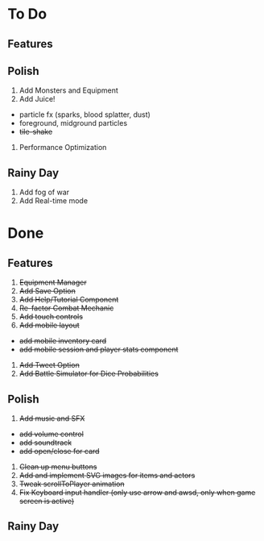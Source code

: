 # To Do
## Features

## Polish
1. Add Monsters and Equipment
1. Add Juice!
  - particle fx (sparks, blood splatter, dust)
  - foreground, midground particles
  - ~~tile-shake~~
1. Performance Optimization

## Rainy Day
1. Add fog of war
1. Add Real-time mode

# Done
## Features
1. ~~Equipment Manager~~
1. ~~Add Save Option~~
1. ~~Add Help/Tutorial Component~~
1. ~~Re-factor Combat Mechanic~~
1. ~~Add touch controls~~
1. ~~Add mobile layout~~
  - ~~add mobile inventory card~~
  - ~~add mobile session and player stats component~~
1. ~~Add Tweet Option~~
1. ~~Add Battle Simulator for Dice Probabilities~~

## Polish
1. ~~Add music and SFX~~
  - ~~add volume control~~
  - ~~add soundtrack~~
  - ~~add open/close for card~~
1. ~~Clean up menu buttons~~
1. ~~Add and implement SVG images for items and actors~~
1. ~~Tweak scrollToPlayer animation~~
1. ~~Fix Keyboard input handler (only use arrow and awsd, only when game screen is active)~~

## Rainy Day
